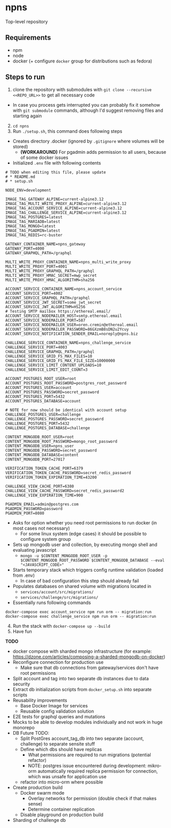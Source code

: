 # npns
Top-level repository

## Requirements
* npm
* node
* docker (+ configure `docker` group for distributions such as fedora)

## Steps to run

1. clone the repository with submodules with `git clone --recursive <<REPO_URL>>` to get all necessary code
  * In case you process gets interrupted you can probably fix it somehow with `git submodule` commands, although I'd suggest removing files and starting again
2. `cd npns`
3. Run `./setup.sh`, this command does following steps
  * Creates directory .docker (ignored by `.gitignore` where volumes will be stored)
    * **(WORKAROUND)** For pgadmin adds permission to all users, because of some docker issues
  * Initialized `.env` file with following contents
  ```
  # TODO when editing this file, please update
  # * README.md
  # * setup.sh

  NODE_ENV=development

  IMAGE_TAG_GATEWAY_ALPINE=current-alpine3.12
  IMAGE_TAG_MULTI_WRITE_PROXY_ALPINE=current-alpine3.12
  IMAGE_TAG_ACCOUNT_SERVICE_ALPINE=current-alpine3.12
  IMAGE_TAG_CHALLENGE_SERVICE_ALPINE=current-alpine3.12
  IMAGE_TAG_POSTGRES=latest
  IMAGE_TAG_MARIADB=latest
  IMAGE_TAG_MONGO=latest
  IMAGE_TAG_PGADMIN=latest
  IMAGE_TAG_REDIS=rc-buster

  GATEWAY_CONTAINER_NAME=npns_gateway
  GATEWAY_PORT=4000
  GATEWAY_GRAPHQL_PATH=/graphql

  MULTI_WRITE_PROXY_CONTAINER_NAME=npns_multi_write_proxy
  MULTI_WRITE_PROXY_PORT=4001
  MULTI_WRITE_PROXY_GRAPHQL_PATH=/graphql
  MULTI_WRITE_PROXY_HMAC_SECRET=mwp_secret
  MULTI_WRITE_PROXY_HMAC_ALGORITHM=sha256

  ACCOUNT_SERVICE_CONTAINER_NAME=npns_account_service
  ACCOUNT_SERVICE_PORT=4002
  ACCOUNT_SERVICE_GRAPHQL_PATH=/graphql
  ACCOUNT_SERVICE_JWT_SECRET=some_jwt_secret
  ACCOUNT_SERVICE_JWT_ALGORITHM=HS256
  # Testing SMTP mailbox https://ethereal.email/
  ACCOUNT_SERVICE_NODEMAILER_HOST=smtp.ethereal.email
  ACCOUNT_SERVICE_NODEMAILER_PORT=587
  ACCOUNT_SERVICE_NODEMAILER_USER=oren.cremin@ethereal.email
  ACCOUNT_SERVICE_NODEMAILER_PASSWORD=86GXzmB8sDN2u2Ycuy
  ACCOUNT_SERVICE_NOTIFICATION_SENDER_EMAIL=noreply@npns.biz

  CHALLENGE_SERVICE_CONTAINER_NAME=npns_challenge_service
  CHALLENGE_SERVICE_PORT=4003
  CHALLENGE_SERVICE_GRAPHQL_PATH=/graphql
  CHALLENGE_SERVICE_GRID_FS_MAX_FILES=10
  CHALLENGE_SERVICE_GRID_FS_MAX_FILE_SIZE=10000000
  CHALLENGE_SERVICE_LIMIT_CONTENT_UPLOADS=10
  CHALLENGE_SERVICE_LIMIT_EDIT_COUNT=3

  ACCOUNT_POSTGRES_ROOT_USER=root
  ACCOUNT_POSTGRES_ROOT_PASSWORD=postgres_root_password
  ACCOUNT_POSTGRES_USER=account
  ACCOUNT_POSTGRES_PASSWORD=secret_password
  ACCOUNT_POSTGRES_PORT=5432
  ACCOUNT_POSTGRES_DATABASE=account

  # NOTE for now should be identical with account setup
  CHALLENGE_POSTGRES_USER=challenge
  CHALLENGE_POSTGRES_PASSWORD=secret_password
  CHALLENGE_POSTGRES_PORT=5432
  CHALLENGE_POSTGRES_DATABASE=challenge

  CONTENT_MONGODB_ROOT_USER=root
  CONTENT_MONGODB_ROOT_PASSWORD=mongo_root_password
  CONTENT_MONGODB_USER=npns_user
  CONTENT_MONGODB_PASSWORD=secret_password
  CONTENT_MONGODB_DATABASE=content
  CONTENT_MONGODB_PORT=27017

  VERIFICATION_TOKEN_CACHE_PORT=6379
  VERIFICATION_TOKEN_CACHE_PASSWORD=secret_redis_password
  VERIFICATION_TOKEN_EXPIRATION_TIME=43200

  CHALLENGE_VIEW_CACHE_PORT=6380
  CHALLENGE_VIEW_CACHE_PASSWORD=secret_redis_password2
  CHALLENGE_VIEW_EXPIRATION_TIME=900

  PGADMIN_EMAIL=admin@postgres.com
  PGADMIN_PASSWORD=password
  PGADMIN_PORT=8080
  ```
  * Asks for option whether you need root permissions to run docker (in most cases not necessary)
    * For some linux system (edge cases) it should be possible to configure system group
  * Sets up mongodb user and collection, by executing mongo shell and evaluating javascript
    * `mongo -u $CONTENT_MONGODB_ROOT_USER -p $CONTENT_MONGODB_ROOT_PASSWORD $CONTENT_MONGODB_DATABASE --eval "<JAVASCRIPT_CODE>"`
  * Starts temporary stack which triggers config runtime validation (loaded from .env)
    * In case of bad configuration this step should already fail
  * Populates databases on shared volume with migrations located in
    * `services/account/src/migrations/`
    * `services/challenge/src/migrations/`
  * Essentially runs following commands
  ```
  docker-compose exec account_service npm run orm -- migration:run
  docker-compose exec challenge_service npm run orm -- migration:run
  ```
4. Run the stack with `docker-compose up --build`
5. Have fun

**TODO**
* docker compose with sharded mongo infrastructure (for example: https://dzone.com/articles/composing-a-sharded-mongodb-on-docker)
* Reconfigure connection for production use
  * Make sure that db connections from gateway/services don't have root permissions
* Split account and tag into two separate db instances due to data security
* Extract db initialization scripts from `docker_setup.sh` into separate scripts
* Reusability improvements
  * Base Docker Image for services
  * Reusable config validation solution
* E2E tests for graphql queries and mutations
* Mocks to be able to develop modules individually and not work in huge monorepo
* DB Future TODO:
  * Split PostGres account_tag_db into two separate (account, challenge) to separate sensite stuff 
  * Define which dbs should have replicas
    * What permissions are required to run migrations (potential refactor)
    * NOTE: postgres issue encountered during development: mikro-orm automatically required replica permission for connection, which was unsafe for application use
  * refactor into micro-orm where possible
* Create production build
  * Docker swarm mode
    * Overlay networks for permission (double check if that makes sense)
    * Determine container replication
  * Disable playground on production build
* Sharding of challenge db

